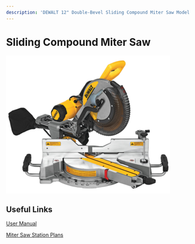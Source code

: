 ```yaml
---
description: 'DEWALT 12" Double-Bevel Sliding Compound Miter Saw Model: DWS779'
---
```


# Sliding Compound Miter Saw

![](../.gitbook/assets/image%20%28103%29.png)

## Useful Links

[User Manual](https://drive.google.com/file/d/1JZVLOpWuK7NPNecYSSBpmBxRK6gmBRfU/view?usp=sharing)

[Miter Saw Station Plans](https://drive.google.com/file/d/14IrsGOUCuMsshZvi_RCLCV9PrUn8-0_I/view?usp=sharing)



